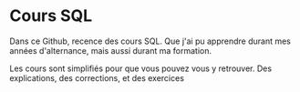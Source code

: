 # Cours SQL 
Dans ce Github, recence des cours SQL. Que j'ai pu apprendre durant mes années d'alternance, mais aussi durant ma formation.

Les cours sont simplifiés pour que vous pouvez vous y retrouver. Des explications, des corrections, et des exercices